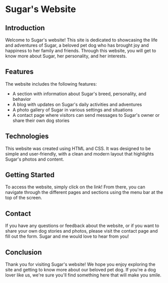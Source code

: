 # Sugar's Website

## Introduction
Welcome to Sugar's website! This site is dedicated to showcasing the life and adventures of Sugar, a beloved pet dog who has brought joy and happiness to her family and friends. Through this website, you will get to know more about Sugar, her personality, and her interests.

## Features
The website includes the following features:

- A section with information about Sugar's breed, personality, and behavior
- A blog with updates on Sugar's daily activities and adventures
- A photo gallery of Sugar in various settings and situations
- A contact page where visitors can send messages to Sugar's owner or share their own dog stories

## Technologies
This website was created using HTML and CSS. It was designed to be simple and user-friendly, with a clean and modern layout that highlights Sugar's photos and content.

## Getting Started
To access the website, simply click on the link! From there, you can navigate through the different pages and sections using the menu bar at the top of the screen.

## Contact
If you have any questions or feedback about the website, or if you want to share your own dog stories and photos, please visit the contact page and fill out the form. Sugar and me would love to hear from you!

## Conclusion
Thank you for visiting Sugar's website! We hope you enjoy exploring the site and getting to know more about our beloved pet dog. If you're a dog lover like us, we're sure you'll find something here that will make you smile.
